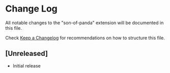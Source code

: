 # Change Log

All notable changes to the "son-of-panda" extension will be documented in this file.

Check [Keep a Changelog](http://keepachangelog.com/) for recommendations on how to structure this file.

## [Unreleased]

- Initial release
